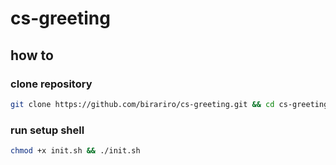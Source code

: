 # cs-greeting


## how to

### clone repository
```sh
git clone https://github.com/birariro/cs-greeting.git && cd cs-greeting
```

### run setup shell
```sh
chmod +x init.sh && ./init.sh
```